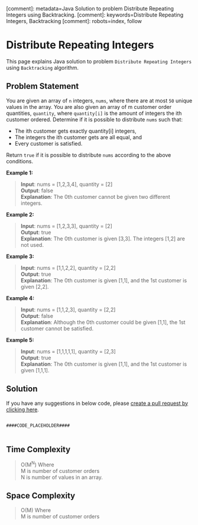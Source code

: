 [comment]: metadata=Java Solution to problem Distribute Repeating Integers using Backtracking.
[comment]: keywords=Distribute Repeating Integers, Backtracking
[comment]: robots=index, follow


<h1>Distribute Repeating Integers</h1>
<p>
This page explains Java solution to problem <code class="inline">Distribute Repeating Integers</code> using <code class="inline">Backtracking</code> algorithm.
</p>


<h2 class="heading">Problem Statement</h2>
<p>
You are given an array of <code class="inline">n</code> integers, <code class="inline">nums</code>, where there are at most <code class="inline">50</code> unique values in the array. You are also given an array of m customer order quantities, <code class="inline">quantity</code>, where <code class="inline">quantity[i]</code> is the amount of integers the ith customer ordered. Determine if it is possible to distribute <code class="inline">nums</code> such that:
</p>
<ul>
<li>The ith customer gets exactly quantity[i] integers,</li>
<li>The integers the ith customer gets are all equal, and</li>
<li>Every customer is satisfied.</li>
</ul>
<p>
Return <code class="inline">true</code> if it is possible to distribute <code class="inline">nums</code> according to the above conditions.
</p>

<b>Example 1:</b>
<blockquote>
<p>
<b>Input</b>: nums = [1,2,3,4], quantity = [2]<br/>
<b>Output</b>: false<br/>
<b>Explanation</b>: The 0th customer cannot be given two different integers.<br/>
</p>
</blockquote>

<b>Example 2:</b>
<blockquote>
<p>
<b>Input</b>: nums = [1,2,3,3], quantity = [2]<br/>
<b>Output</b>: true<br/>
<b>Explanation</b>: The 0th customer is given [3,3]. The integers [1,2] are not used.<br/>
</p>
</blockquote>

<b>Example 3:</b>
<blockquote>
<p>
<b>Input</b>: nums = [1,1,2,2], quantity = [2,2]<br/>
<b>Output</b>: true<br/>
<b>Explanation</b>: The 0th customer is given [1,1], and the 1st customer is given [2,2].<br/>
</p>
</blockquote>

<b>Example 4:</b>
<blockquote>
<p>
<b>Input</b>: nums = [1,1,2,3], quantity = [2,2]<br/>
<b>Output</b>: false<br/>
<b>Explanation</b>: Although the 0th customer could be given [1,1], the 1st customer cannot be satisfied.<br/>
</p>
</blockquote>

<b>Example 5:</b>
<blockquote>
<p>
<b>Input</b>: nums = [1,1,1,1,1], quantity = [2,3]<br/>
<b>Output</b>: true<br/>
<b>Explanation</b>: The 0th customer is given [1,1], and the 1st customer is given [1,1,1].<br/>
</p>
</blockquote>

<h2 class="heading">Solution</h2>
If you have any suggestions in below code, please <a href="####LINK_PLACEHOLDER####" target="_blank" rel="noopener noreferrer" class="absolute">create a pull request by clicking here</a>.
<pre>
<code class="language-java">
####CODE_PLACEHOLDER####
</code>
</pre>


<h2 class="heading">Time Complexity</h2>
<blockquote>
<p>
O(M<sup>N</sup>) Where <br />
M is number of customer orders <br />
N is number of values in an array.
</p>
</blockquote>


<h2 class="heading">Space Complexity</h2>
<blockquote>
<p>
O(M) Where <br />
M is number of customer orders <br />
</p>
</blockquote>